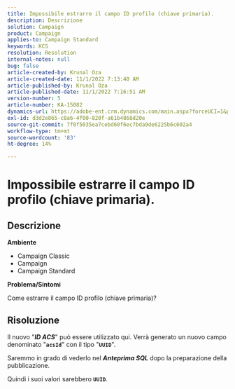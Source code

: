 ```yaml
---
title: Impossibile estrarre il campo ID profilo (chiave primaria).
description: Descrizione
solution: Campaign
product: Campaign
applies-to: Campaign Standard
keywords: KCS
resolution: Resolution
internal-notes: null
bug: false
article-created-by: Krunal Oza
article-created-date: 11/1/2022 7:13:40 AM
article-published-by: Krunal Oza
article-published-date: 11/1/2022 7:16:51 AM
version-number: 5
article-number: KA-15082
dynamics-url: https://adobe-ent.crm.dynamics.com/main.aspx?forceUCI=1&pagetype=entityrecord&etn=knowledgearticle&id=a57b73b5-b459-ed11-9561-6045bd0067ea
exl-id: d3d2e865-c8a6-4f00-820f-a61b4868d20e
source-git-commit: 7f0f5035ea7cebd60f6ec7bda9de6225b6c602a4
workflow-type: tm+mt
source-wordcount: '83'
ht-degree: 14%

---
```


# Impossibile estrarre il campo ID profilo (chiave primaria).

## Descrizione

<b>Ambiente</b>


- Campaign Classic
- Campaign
- Campaign Standard



<b>Problema/Sintomi</b>


Come estrarre il campo ID profilo (chiave primaria)?


## Risoluzione


Il nuovo &quot;<b>*ID ACS</b>*&quot; può essere utilizzato qui. Verrà generato un nuovo campo denominato &quot;<b>`acsId`</b>&quot; con il tipo &quot;<b>`UUID`</b>&quot;.

Saremmo in grado di vederlo nel <b>*Anteprima SQL</b>* dopo la preparazione della pubblicazione.

Quindi i suoi valori sarebbero <b>`UUID`</b>.
